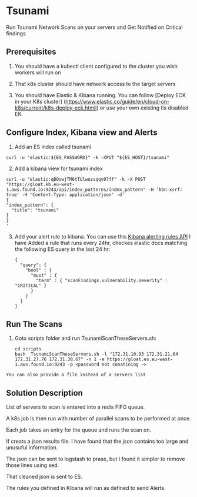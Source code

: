 # Tsunami

Run Tsunami Network Scans on your servers and Get Notified on Critical findings

## Prerequisites

 1. You should have a kubectl client configured to the cluster you wish workers will run on

 1. That k8s cluster should have network access to the target servers

 1. You should have Elastic & Kibana running. You can follow [Deploy ECK in your K8s cluster] (https://www.elastic.co/guide/en/cloud-on-k8s/current/k8s-deploy-eck.htmli) or use your own existing tls disabled EK.

## Configure Index, Kibana view and Alerts

 1. Add an ES index called tsunami
   ```
   curl -u "elastic:${ES_PASSWORD}" -k -XPUT "${ES_HOST}/tsunami"
   ```

 2. Add a kibana view for tsunami index
   ```
   curl -u "elastic:qBQswjTM6tTUlwozsqqv07ff" -k -X POST "https://gloat.kb.eu-west-1.aws.found.io:9243/api/index_patterns/index_pattern" -H 'kbn-xsrf: true' -H 'Content-Type: application/json' -d'
{
  "index_pattern": {
     "title": "tsunami"
  }
}
'
   ```

 3. Add your alert rule to kibana. You can use this [Kibana alerting rules API](https://www.elastic.co/guide/en/kibana/current/create-rule-api.html)
    I have Added a rule that runs every 24hr, checkes elastic docs matching the following ES query in the last 24 hr:
    ```
    {
      "query": {
        "bool" : {
          "must" : {
            "term" : { "scanFindings.vulnerability.severity" : "CRITICAL" }
          }
        }
      }
    }
    ```

## Run The Scans
 1.  Goto scripts folder and run TsunamiScanTheseServers.sh:

     ```
     cd scripts
     bash  TsunamiScanTheseServers.sh -l "172.31.10.93 172.31.21.64 172.31.27.76 172.31.38.67" -n 1 -e https://gloat.es.eu-west-1.aws.found.io:9243 -p <password not conatining ~>
     ```
    You can also provide a file instead of a servers list

## Solution Description
List of servers to scan is entered into a redis FIFO queue.

A k8s job is then run with number of parallel scans to be performed at once.

Each job takes an entry for the queue and runs the scan on.

If creats a json results file. I have found that the json contains too large and unusuful information.

The json can be sent to logstash to prase, but I found it simpler to remove those lines using sed.

That cleaned json is sent to ES.

The rules you defined in Kibana will run as defined to send Alerts. 
